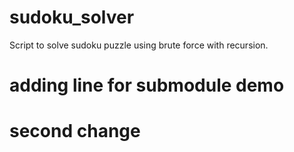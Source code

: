 # sudoku_solver
Script to solve sudoku puzzle using brute force with recursion.

# adding line for submodule demo
# second change


